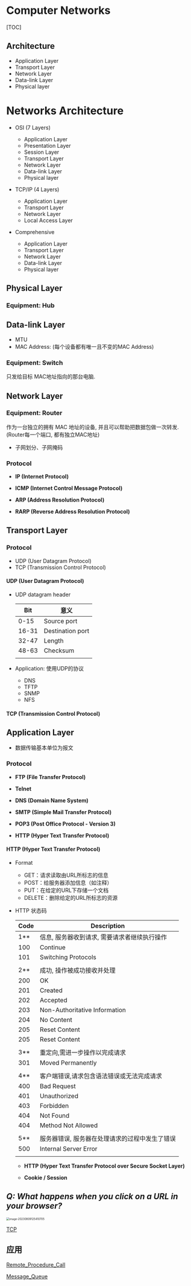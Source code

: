 # Computer Networks

[TOC]

## Architecture

* Application Layer
* Transport Layer
* Network Layer
* Data-link Layer
* Physical layer

# Networks Architecture

* OSI (7 Layers)
  * Application Layer
  * Presentation Layer
  * Session Layer
  * Transport Layer
  * Network Layer
  * Data-link Layer
  * Physical layer

* TCP/IP (4 Layers)
  * Application Layer
  * Transport Layer
  * Network Layer
  * Local Access Layer

* Comprehensive
  * Application Layer
  * Transport Layer
  * Network Layer
  * Data-link Layer
  * Physical layer

## Physical Layer

### Equipment: Hub

## Data-link Layer

* MTU
* MAC Address: (每个设备都有唯一且不变的MAC Address)

### Equipment: Switch

只发给目标 MAC地址指向的那台电脑.

## Network Layer

### Equipment: Router

作为一台独立的拥有 MAC 地址的设备, 并且可以帮助把数据包做一次转发. (Router每一个端口, 都有独立MAC地址)

* 子网划分、子网掩码

### Protocol

  * **IP (Internet Protocol)**

  * **ICMP (Internet Control Message Protocol)**

  * **ARP (Address Resolution Protocol)**

  * **RARP (Reverse Address Resolution Protocol)**

## Transport Layer

### Protocol

- UDP (User Datagram Protocol)
- TCP (Transmission Control Protocol)

#### UDP (User Datagram Protocol)

* UDP datagram header

  | Bit   | 意义             |
  | ----- | ---------------- |
  | 0-15  | Source port      |
  | 16-31 | Destination port |
  | 32-47 | Length           |
  | 48-63 | Checksum         |
  |       |                  |

* Application: 使用UDP的协议

  * DNS
  * TFTP
  * SNMP
  * NFS

#### TCP (Transmission Control Protocol)





## Application Layer

* 数据传输基本单位为报文

### Protocol

  * **FTP (File Transfer Protocol)**

  * **Telnet**

  * **DNS (Domain Name System)**

  * **SMTP (Simple Mail Transfer Protocol)**

  * **POP3 (Post Office Protocol - Version 3)**

  * **HTTP (Hyper Text Transfer Protocol)**


#### HTTP (Hyper Text Transfer Protocol)

* Format

  - GET：请求读取由URL所标志的信息
  - POST：给服务器添加信息（如注释）
  - PUT：在给定的URL下存储一个文档
  - DELETE：删除给定的URL所标志的资源

* HTTP 状态码  

  | Code | Description                                    |
  | ---- | ---------------------------------------------- |
  | 1**  | 信息, 服务器收到请求, 需要请求者继续执行操作   |
  | 100  | Continue                                       |
  | 101  | Switching Protocols                            |
  |      |                                                |
  | 2**  | 成功, 操作被成功接收并处理                     |
  | 200  | OK                                             |
  | 201  | Created                                        |
  | 202  | Accepted                                       |
  | 203  | Non-Authoritative Information                  |
  | 204  | No Content                                     |
  | 205  | Reset Content                                  |
  | 205  | Reset Content                                  |
  |      |                                                |
  | 3**  | 重定向,需进一步操作以完成请求                  |
  | 301  | Moved Permanently                              |
  |      |                                                |
  | 4**  | 客户端错误,请求包含语法错误或无法完成请求      |
  | 400  | Bad Request                                    |
  | 401  | Unauthorized                                   |
  | 403  | Forbidden                                      |
  | 404  | Not Found                                      |
  | 404  | Method Not Allowed                             |
  |      |                                                |
  | 5**  | 服务器错误, 服务器在处理请求的过程中发生了错误 |
  | 500  | Internal Server Error                          |
  |      |                                                |


  * **HTTP (Hyper Text Transfer Protocol over Secure Socket Layer)**

  * **Cookie / Session**

## *Q: What happens when you click on a URL in your browser?*

<img src="./assets/image-20230809125410705.png" alt="image-20230809125410705" style="zoom:50%;" />

[TCP](./TCP.md)

## 应用

[Remote_Procedure_Call](./Remote_Procedure_Call.md)



[Message_Queue](./Message_Queue.md)
